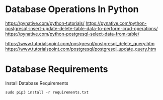 # Database Operations In Python
https://pynative.com/python-tutorials/
https://pynative.com/python-postgresql-insert-update-delete-table-data-to-perform-crud-operations/
https://pynative.com/python-postgresql-select-data-from-table/

https://www.tutorialspoint.com/postgresql/postgresql_delete_query.htm
https://www.tutorialspoint.com/postgresql/postgresql_update_query.htm


# Database Requirements
Install Database Requirements
```
sudo pip3 install -r requirements.txt
```
